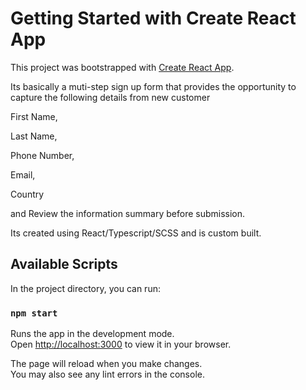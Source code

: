 # Getting Started with Create React App

This project was bootstrapped with [Create React App](https://github.com/facebook/create-react-app). 

Its basically a muti-step sign up form that provides the opportunity to capture the following details from new customer 

First Name,

Last Name,

Phone Number,

Email,

Country 

and Review the information summary before submission.

Its created using React/Typescript/SCSS and is custom built.

## Available Scripts

In the project directory, you can run:

### `npm start`

Runs the app in the development mode.\
Open [http://localhost:3000](http://localhost:3000) to view it in your browser.

The page will reload when you make changes.\
You may also see any lint errors in the console.
